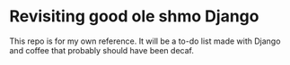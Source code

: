 # Revisiting good ole shmo Django

This repo is for my own reference. It will be a to-do list made with Django and coffee that probably should have been decaf.
